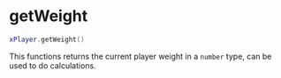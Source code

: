 # getWeight

```lua
xPlayer.getWeight()
```

This functions returns the current player weight in a `number` type, can be used to do calculations.

